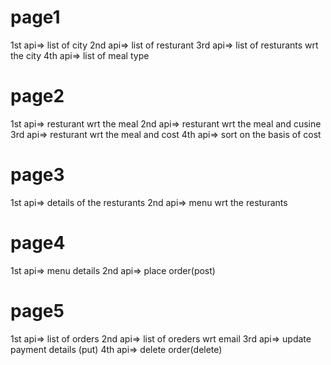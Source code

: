 # page1
1st api=> list of city
2nd api=> list of resturant
3rd api=> list of resturants wrt  the city
4th api=> list of meal type

# page2
1st api=> resturant wrt the meal
2nd api=> resturant wrt the meal and cusine
3rd api=> resturant wrt the meal and cost
4th api=> sort on the basis of cost

# page3
1st api=> details of the resturants
2nd api=> menu wrt the resturants

# page4
1st api=> menu details
2nd api=> place order(post)

# page5
1st api=> list of orders
2nd api=> list of oreders wrt email
3rd api=> update payment details (put)
4th api=> delete order(delete)
